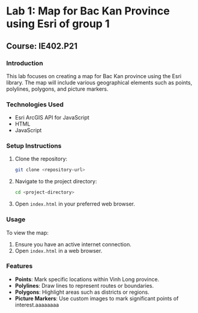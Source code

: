 # Lab 1: Map for Bac Kan Province using Esri of group 1

## Course: IE402.P21

### Introduction
This lab focuses on creating a map for Bac Kan province using the Esri library. The map will include various geographical elements such as points, polylines, polygons, and picture markers.

### Technologies Used
- Esri ArcGIS API for JavaScript
- HTML
- JavaScript

### Setup Instructions
1. Clone the repository:
    ```sh
    git clone <repository-url>
    ```
2. Navigate to the project directory:
    ```sh
    cd <project-directory>
    ```
3. Open `index.html` in your preferred web browser.

### Usage
To view the map:
1. Ensure you have an active internet connection.
2. Open `index.html` in a web browser.

### Features
- **Points**: Mark specific locations within Vinh Long province.
- **Polylines**: Draw lines to represent routes or boundaries.
- **Polygons**: Highlight areas such as districts or regions.
- **Picture Markers**: Use custom images to mark significant points of interest.aaaaaaaa
